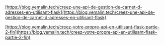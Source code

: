 [https://blog.yemalin.tech/creez-une-api-de-gestion-de-carnet-d-adresses-en-utilisant-flask](https://blog.yemalin.tech/creez-une-api-de-gestion-de-carnet-d-adresses-en-utilisant-flask)

[https://blog.yemalin.tech/creez-votre-propre-api-en-utilisant-flask-partie-2-fin](https://blog.yemalin.tech/creez-votre-propre-api-en-utilisant-flask-partie-2-fin)
